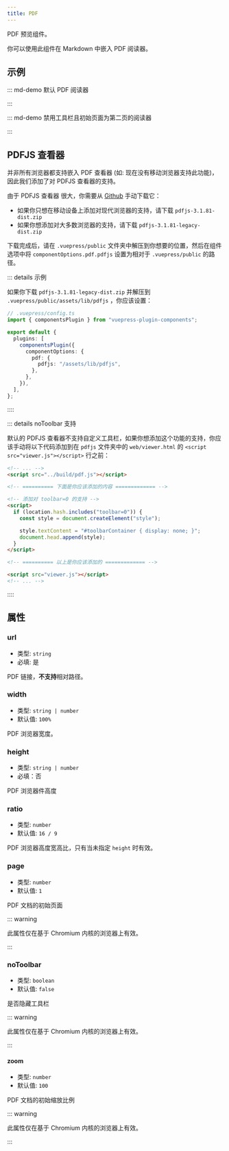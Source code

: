 ```yaml
---
title: PDF
---
```


PDF 预览组件。

你可以使用此组件在 Markdown 中嵌入 PDF 阅读器。

<!-- more -->

## 示例

::: md-demo 默认 PDF 阅读器

<PDF url="/assets/sample.pdf" />

:::

::: md-demo 禁用工具栏且初始页面为第二页的阅读器

<PDF url="/assets/sample.pdf" page="2" no-toolbar />

:::

## PDFJS 查看器

并非所有浏览器都支持嵌入 PDF 查看器 (如: 现在没有移动浏览器支持此功能)，因此我们添加了对 PDFJS 查看器的支持。

由于 PDFJS 查看器 很大，你需要从 [Github](https://github.com/mozilla/pdf.js/releases) 手动下载它：

- 如果你只想在移动设备上添加对现代浏览器的支持，请下载 `pdfjs-3.1.81-dist.zip`
- 如果你想添加对大多数浏览器的支持，请下载 `pdfjs-3.1.81-legacy-dist.zip`

下载完成后，请在 `.vuepress/public` 文件夹中解压到你想要的位置，然后在组件选项中将 `componentOptions.pdf.pdfjs` 设置为相对于 `.vuepress/public` 的路径。

::: details 示例

如果你下载 `pdfjs-3.1.81-legacy-dist.zip` 并解压到 `.vuepress/public/assets/lib/pdfjs` ，你应该设置：

```ts
// .vuepress/config.ts
import { componentsPlugin } from "vuepress-plugin-components";

export default {
  plugins: [
    componentsPlugin({
      componentOptions: {
        pdf: {
          pdfjs: "/assets/lib/pdfjs",
        },
      },
    }),
  ],
};
```

::::

::: details noToolbar 支持

默认的 PDFJS 查看器不支持自定义工具栏，如果你想添加这个功能的支持，你应该手动将以下代码添加到在 `pdfjs` 文件夹中的 `web/viewer.html` 的 `<script src="viewer.js"></script>` 行之前：

```html
<!-- ... -->
<script src="../build/pdf.js"></script>

<!-- ========== 下面是你应该添加的内容 ============= -->

<!-- 添加对 toolbar=0 的支持 -->
<script>
  if (location.hash.includes("toolbar=0")) {
    const style = document.createElement("style");

    style.textContent = "#toolbarContainer { display: none; }";
    document.head.append(style);
  }
</script>

<!-- ========== 以上是你应该添加的 ============= -->

<script src="viewer.js"></script>
<!-- ... -->
```

::::

## 属性

### url

- 类型: `string`
- 必填: 是

PDF 链接，**不支持**相对路径。

### width

- 类型: `string | number`
- 默认值: `100%`

PDF 浏览器宽度。

### height

- 类型: `string | number`
- 必填：否

PDF 浏览器件高度

### ratio

- 类型: `number`
- 默认值: `16 / 9`

PDF 浏览器高度宽高比，只有当未指定 `height` 时有效。

### page

- 类型: `number`
- 默认值: `1`

PDF 文档的初始页面

::: warning

此属性仅在基于 Chromium 内核的浏览器上有效。

:::

### noToolbar

- 类型: `boolean`
- 默认值: `false`

是否隐藏工具栏

::: warning

此属性仅在基于 Chromium 内核的浏览器上有效。

:::

#### zoom

- 类型: `number`
- 默认值: `100`

PDF 文档的初始缩放比例

::: warning

此属性仅在基于 Chromium 内核的浏览器上有效。

:::
